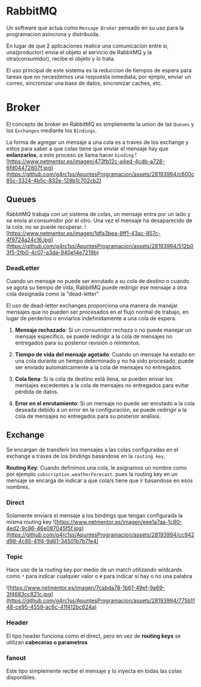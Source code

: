 # RabbitMQ
Un software que actua como `Message Broker` pensado en su uso para la programacion asincrona y distribuida.

En lugar de que 2 aplicaciones realice una comunicacion entre si, una(productor) envia el objeto al servicio de RabbitMQ y la otra(consumidor), recibe el objeto y lo trata.

El uso principal de este sistema es la reduccion de tiempos de espera para tareas que no necesitemos una respuesta inmediata, por ejmplo, enviar un correo, sincronizar una base de datos, sincronizar caches, etc.

# Broker
El concepto de broker en RabbitMQ es simplemente la union de las `Queues` y los `Exchanges` mediante los `Bindings`.

La forma de agregar un mensaje a una cola es a traves de los exchange y estos para saber a que colas tiene que enviar el mensaje hay que **enlanzarlos**, a este proceso se llama hacer `binding`
![https://www.netmentor.es/imagen/473fb12c-a4ed-4cdb-a728-6fd04472807f.jpg](https://github.com/g4rc1ss/ApuntesProgramacion/assets/28193994/c600c85c-3324-4b5c-832e-128b1c702cb2)


## Queues
RabbitMQ trabaja con un sistema de colas, un mensaje entra por un lado y se envia al consumidor por el otro. Una vez el mensaje ha desaparecido de la cola, no se puede recuperar.
![https://www.netmentor.es/imagen/1dfa3bea-8ff1-43ac-857c-4f9724a24c16.jpg](https://github.com/g4rc1ss/ApuntesProgramacion/assets/28193994/512b03f5-2fb0-4c07-a3da-940e14e7219b)

### DeadLetter
Cuando un mensaje no puede ser enrutado a su cola de destino o cuando se agota su tiempo de vida, RabbitMQ puede redirigir ese mensaje a otra cola designada como la "dead-letter"

El uso de dead-letter exchanges proporciona una manera de manejar mensajes que no pueden ser procesados en el flujo normal de trabajo, en lugar de perderlos o enviarlos indefinidamente a una cola de espera.

1. **Mensaje rechazado**: Si un consumidor rechaza o no puede manejar un mensaje específico, se puede redirigir a la cola de mensajes no entregados para su posterior revisión o reintentos.

2. **Tiempo de vida del mensaje agotado**: Cuando un mensaje ha estado en una cola durante un tiempo determinado y no ha sido procesado, puede ser enviado automáticamente a la cola de mensajes no entregados.

3. **Cola llena**: Si la cola de destino está llena, se pueden enviar los mensajes excedentes a la cola de mensajes no entregados para evitar pérdida de datos.

4. **Error en el enrutamiento**: Si un mensaje no puede ser enrutado a la cola deseada debido a un error en la configuración, se puede redirigir a la cola de mensajes no entregados para su posterior análisis.


## Exchange
Se encargan de transferir los mensajes a las colas configuradas en el exchange a traves de los bindings basandose en la `routing key`.

**Routing Key**: Cuando definimos una cola, le asignamos un nombre como por ejemplo `subscription.weatherForecast`. pues la routing key en un mensaje se encarga de indicar a que cola/s tiene que ir basandose en esos nombres.

### Direct
Solamente enviará el mensaje a los bindings que tengan configurada la misma routing key
![https://www.netmentor.es/imagen/eee1a7aa-1c80-4ed2-9c86-46e087045f5f.jpg](https://github.com/g4rc1ss/ApuntesProgramacion/assets/28193994/cc942d98-4c85-41f4-9d61-34501b7b7fe4)

### Topic
Hace uso de la routing key por medio de un match utilizando wildcards como `*` para indicar cualquier valor o `#` para indicar si hay o no una palabra

![https://www.netmentor.es/imagen/7cabda78-1b61-49ef-9a69-3f4683cc821c.jpg](https://github.com/g4rc1ss/ApuntesProgramacion/assets/28193994/775b1148-ce95-4559-ac6c-41f412bc624a)

### Header
El tipo header funciona como el direct, pero en vez de **routing keys** se utilizan **cabeceras o parametros**

### fanout
Este tipo simplemente recibe el mensaje y lo inyecta en todas las colas disponibles.
